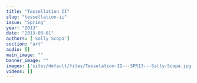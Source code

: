 ```yaml
---
title: "Tessellation II"
slug: "tessellation-ii"
issue: "Spring"
year: "2013"
date: "2013-03-01"
authors: ['Sally Scopa']
section: "art"
audio: []
main_image: ""
banner_image: ""
images: ['sites/default/files/Tesselation-II---SPR13---Sally-Scopa.jpg']
videos: []
---
```

